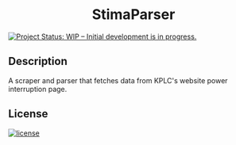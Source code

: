 <h1 align="center"><b>StimaParser</b></h1>


[![Project Status: WIP – Initial development is in progress.](https://www.repostatus.org/badges/latest/wip.svg)](https://github.com/DanNduati/Jokes_api)
## <b>Description</b>
A scraper and parser that fetches data from KPLC's website power interruption page.

## <b>License</b>
[![license](https://img.shields.io/github/license/mashape/apistatus.svg?style=for-the-badge)](LICENSE)
